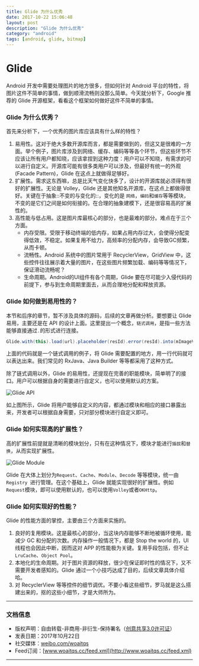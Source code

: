 ```yaml
---
title: Glide 为什么优秀
date: 2017-10-22 15:06:48
layout: post
description: "Glide 为什么优秀"
category: "android"
tags: [android, glide, bitmap]
---
```


# Glide
Android 开发中需要处理图片的地方很多，但如何针对 Android 平台的特性，将图片这件不简单的事情，做到顺滑流畅则没那么简单。今天就分析下，Google 推荐的 Glide 开源框架，看看这个框架如何做好这件不简单的事情。

<!--more-->

### Glide 为什么优秀？

首先来分析下，一个优秀的图片库应该具有什么样的特性？

1. 易用性。这对于绝大多数开源库而言，都是需要做到的，但这又是很难的一方面。举个例子，图片库涉及到网络、缓存、编码等等各个环节，但这些环节不应该让所有用户都知晓，应该拿捏到这种力度：用户可以不知晓，有需求的可以进行自定义。开源库可能有很多类用户可以涉及，但最好有统一的外观(Facade Pattern)，Glide 在这点上就做得足够好。
2. 扩展性。需求这东西嘛，总是比天气变化快多了，设计的开源库就必须得有很好的扩展性。无论是 Volley，Glide 还是其他知名开源库，在这点上都做得很好。关键在于抽象::不变的与变化的::，变化的是  `网络`，`编码`和`缓存`等等模块，不变的是它们之间是如何衔接的。在合理的抽象建模下，还是很容易高的扩展性的。
3. 高性能与低占用。这是图片库最核心的部分，也是最难的部分。难点在于三个方面。
	* 内存受限。受限于移动终端的低内存，如果占用内存过大，会使得分配变得低效，不稳定。如果复用不给力，高频率的分配内存，会导致GC频繁，从而卡顿。
	* 流畅性。Android 系统中的图片常用于 RecyclerView，GridView 中，这些控件往往展示着大量的图片，在这些图片频繁加载、编码等等情况下，保证滑动流畅呢？
	* 生命周期。Android的UI组件有各个周期，Glide 要在尽可能少入侵代码的前提下，参与到生命周期里面去，从而合理地分配和释放资源。

### Glide 如何做到易用性的？

本节和后序的章节，暂不涉及具体的源码，后续的文章再做分析。要想要让 Glide 易用，主要还是在 API 的设计上面。这里提出一个概念，`链式调用`，是指一些方法能够直接通过`.`的形式进行连接。

```java
Glide.with(this).load(url).placeholder(resId).error(resId).into(mImageView);
```

上面的代码就是一个链式调用的例子，将 Glide 需要配置的地方，用一行代码就可以表达出来。我们常见的 RxJava、Java Builder 等等都采用了这种方式。

除了链式调用以外，Glide 的易用性，还提现在完善的职能模块，简单明了的接口。用户可以根据自身的需要进行自定义，也可以使用默认的方案。

![Glide API](http://o8p68x17d.bkt.clouddn.com/glide_api.png)

如上图所示，Glide 将用户能够自定义的内容，都通过模块和相应的接口暴露出来，开发者可以根据自身需要，只对部分模块进行自定义即可。

### Glide 如何实现高的扩展性？

高的扩展性前提就是清晰的模块划分，只有在这种情况下，模块才能进行`插拔`和`替换`，从而实现扩展性。

![Glide Module](http://o8p68x17d.bkt.clouddn.com/glide_module.png)

Glide 在大体上划分为`Request`、`Cache`、`Module`、`Decode` 等等模块，统一由`Registry `进行管理。在这个基础上，Glide 就能实现很好的扩展性。例如 `Request`模块，即可以使用默认的，也可以使用`Volley`或者`OKHttp`。

### Glide 如何实现好的性能？

Glide 的性能方面的掌控，主要由三个方面来实施的。

1. 良好的复用模块。这是最核心的部分，当这块内存能够不断地被循环使用，能减少 GC 和分配的次数。内存操作一般情况下，都是 Stop the world 的，UI 线程也会因此中断，因而这对 APP 的性能极为关键。复用手段包括，但不止 `LruCache`、`Object Pool`。
2. 本地化的生命周期。对于图片资源的释放，很少在保证即时性的情况下，又不需要开发者感知的。Glide 通过一个小技巧达成了目的，后续文章具体介绍哈。
3. 对 RecyclerView 等等控件的细节调优。不要小看这些细节，罗马就是这么搭建出来的，抠的这些小细节，才是大师所为。

-----------------

### 文档信息

* 版权声明：自由转载-非商用-非衍生-保持署名（[创意共享3.0许可证](http://creativecommons.org/licenses/by-nc-nd/3.0/deed.zh)）
* 发表日期：2017年10月22日
* 社交媒体：[weibo.com/woaitqs](http://weibo.com/woaitqs)
* Feed订阅：[www.woaitqs.cc/feed.xml](http://www.woaitqs.cc/feed.xml)

-----------------

